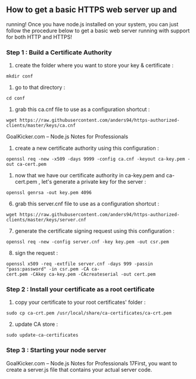 ## How to get a basic HTTPS web server up and
running!
Once you have node.js installed on your system, you can just follow the procedure below to get a basic web server
running with support for both HTTP and HTTPS!
### Step 1 : Build a Certificate Authority
1. create the folder where you want to store your key & certificate :
```
mkdir conf
```
1. go to that directory :
```
cd conf
```
1. grab this ca.cnf file to use as a configuration shortcut :
```
wget https://raw.githubusercontent.com/anders94/https-authorized-clients/master/keys/ca.cnf
```
GoalKicker.com – Node.js Notes for Professionals
1.   create a new certificate authority using this configuration :
```
openssl req -new -x509 -days 9999 -config ca.cnf -keyout ca-key.pem -out ca-cert.pem
```
1. now that we have our certificate authority in ca-key.pem and ca-cert.pem , let's generate a private key for
the server :
```
openssl genrsa -out key.pem 4096
```
6. grab this server.cnf file to use as a configuration shortcut :
```
wget https://raw.githubusercontent.com/anders94/https-authorized-clients/master/keys/server.cnf
```
7. generate the certificate signing request using this configuration :
```
openssl req -new -config server.cnf -key key.pem -out csr.pem
```
8. sign the request :
```
openssl x509 -req -extfile server.cnf -days 999 -passin "pass:password" -in csr.pem -CA ca-
cert.pem -CAkey ca-key.pem -CAcreateserial -out cert.pem
```
### Step 2 : Install your certificate as a root certificate
1. copy your certificate to your root certificates' folder :
```
sudo cp ca-crt.pem /usr/local/share/ca-certificates/ca-crt.pem
```
2. update CA store :
```
sudo update-ca-certificates
```
### Step 3 : Starting your node server
GoalKicker.com – Node.js Notes for Professionals
17First, you want to create a server.js file that contains your actual server code.